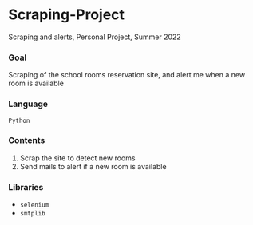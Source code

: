 # Scraping-Project
Scraping and alerts, Personal Project, Summer 2022

### Goal
Scraping of the school rooms reservation site, and alert me when a new room is available

### Language
```Python```

### Contents
1. Scrap the site to detect new rooms
2. Send mails to alert if a new room is available

### Libraries
* ```selenium```
* ```smtplib```
